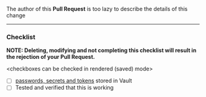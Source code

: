 The author of this **Pull Request** is too lazy to describe the details of this change

---
### Checklist
**NOTE: Deleting, modifying and not completing this checklist will result in the rejection of your Pull Request.**

<checkboxes can be checked in rendered (saved) mode>

- [ ] [passwords, secrets and tokens](https://mtngroup.atlassian.net/wiki/spaces/MSA/pages/1589412057/Vault+and+External+Secrets+Guide) stored in Vault
- [ ] Tested and verified that this is working
